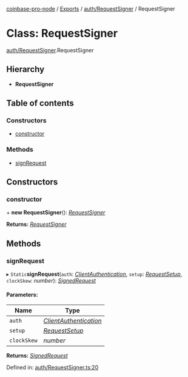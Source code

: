 [coinbase-pro-node](../../README.md) / [Exports](../../modules.md) / [auth/RequestSigner](../../modules/auth_requestsigner.md) / RequestSigner

# Class: RequestSigner

[auth/RequestSigner](../../modules/auth_requestsigner.md).RequestSigner

## Hierarchy

- **RequestSigner**

## Table of contents

### Constructors

- [constructor](requestsigner.requestsigner.md#constructor)

### Methods

- [signRequest](requestsigner.requestsigner.md#signrequest)

## Constructors

### constructor

\+ **new RequestSigner**(): [_RequestSigner_](requestsigner.requestsigner.md)

**Returns:** [_RequestSigner_](requestsigner.requestsigner.md)

## Methods

### signRequest

▸ `Static`**signRequest**(`auth`: [_ClientAuthentication_](../../modules/coinbasepro.md#clientauthentication), `setup`: [_RequestSetup_](../../interfaces/auth/requestsigner.requestsetup.md), `clockSkew`: _number_): [_SignedRequest_](../../interfaces/auth/requestsigner.signedrequest.md)

#### Parameters:

| Name        | Type                                                                        |
| ----------- | --------------------------------------------------------------------------- |
| `auth`      | [_ClientAuthentication_](../../modules/coinbasepro.md#clientauthentication) |
| `setup`     | [_RequestSetup_](../../interfaces/auth/requestsigner.requestsetup.md)       |
| `clockSkew` | _number_                                                                    |

**Returns:** [_SignedRequest_](../../interfaces/auth/requestsigner.signedrequest.md)

Defined in: [auth/RequestSigner.ts:20](https://github.com/bennycode/coinbase-pro-node/blob/3350621/src/auth/RequestSigner.ts#L20)
